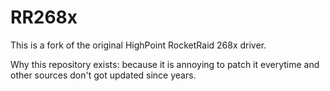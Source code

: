 # RR268x

This is a fork of the original HighPoint RocketRaid 268x driver.

Why this repository exists: because it is annoying to patch it everytime and other sources don't got updated since years.
